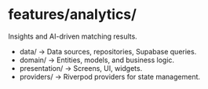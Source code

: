 ﻿# features/analytics/

Insights and AI-driven matching results.

- data/ → Data sources, repositories, Supabase queries.  
- domain/ → Entities, models, and business logic.  
- presentation/ → Screens, UI, widgets.  
- providers/ → Riverpod providers for state management.

